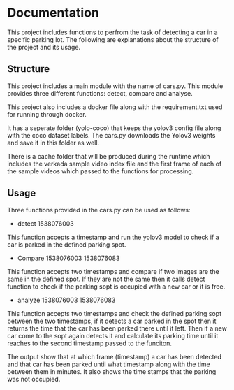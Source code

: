 # Documentation

This project includes functions to perfrom the task of detecting a car in a specific parking lot. The following are explanations about the structure of the project and its usage.



## Structure

This project includes a main module with the name of cars.py. This module provides three different functions: detect, compare and analyse. 

This project also includes a docker file along with the requirement.txt used for running through docker.

It has a seperate folder (yolo-coco) that keeps the yolov3 config file along with the coco dataset labels. The cars.py downloads the Yolov3 weights and save it in this folder as well.

There is a cache folder that will be produced during the runtime which includes the verkada sample video index file and the first frame of each of the sample videos which passed to the functions for processing.

## Usage

Three functions provided in the cars.py can be used as follows:

- detect 1538076003

This function accepts a timestamp and run the yolov3 model to check if a car is parked in the defined parking spot.

- Compare 1538076003 1538076083

This function accepts two timestamps and compare if two images are the same in the defined spot. If they are not the same then it calls detect function to check if the parking sopt is occupied with a new car or it is free. 

- analyze 1538076003 1538076083

This function accepts two timestamps and check the defined parking sopt between the two timestamps, if it detects a car parked in the spot then it returns the time that the car has been parked there until it left. Then if a new car come to the sopt again detects it and calculate its parking time until it reaches to the second timestamp passed to the funciton. 

The output show that at which frame (timestamp) a car has been detected and that car has been parked until what timestamp along with the time between them in minutes. It also shows the time stamps that the parking was not occupied.

